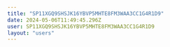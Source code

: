 ```yaml
---
title: "SP11XGQ9SHSJK16YBVP5MHTE8FM3WAA3CC1G4R1D9"
date: 2024-05-06T11:49:45.296Z
user: SP11XGQ9SHSJK16YBVP5MHTE8FM3WAA3CC1G4R1D9
layout: "users"
---
```

    